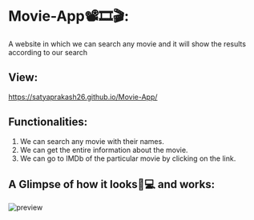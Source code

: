 # Movie-App📽🎞🎬:
A website in which we can search any movie and it will show the results according to our search

## View:

https://satyaprakash26.github.io/Movie-App/

## Functionalities:
1) We can search any movie with their names.
2) We can get the entire information about the movie.
3) We can go to IMDb of the particular movie by clicking on the link.

## A Glimpse of how it looks📱💻 and works:

![preview](https://user-images.githubusercontent.com/68632303/108952056-ff901b80-768e-11eb-85f9-84c5bf0243fe.gif)
